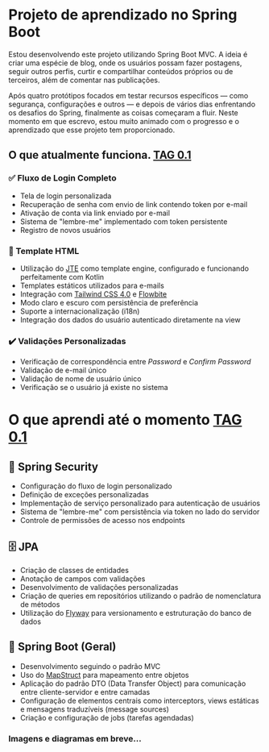 # Projeto de aprendizado no Spring Boot

Estou desenvolvendo este projeto utilizando Spring Boot MVC. 
A ideia é criar uma espécie de blog, onde os usuários possam fazer postagens, 
seguir outros perfis, curtir e compartilhar conteúdos próprios ou de terceiros, 
além de comentar nas publicações.

Após quatro protótipos focados em testar recursos específicos — como segurança, 
configurações e outros — e depois de vários dias enfrentando os desafios do Spring, 
finalmente as coisas começaram a fluir. Neste momento em que escrevo, estou muito 
animado com o progresso e o aprendizado que esse projeto tem proporcionado.

## O que atualmente funciona. [TAG 0.1](https://github.com/Swellington-Soares/learn-springmvc/releases/tag/0.1)

### ✅ Fluxo de Login Completo

- Tela de login personalizada
- Recuperação de senha com envio de link contendo token por e-mail
- Ativação de conta via link enviado por e-mail
- Sistema de "lembre-me" implementado com token persistente
- Registro de novos usuários

### 🧩 Template HTML

- Utilização do [JTE](https://jte.gg/) como template engine, configurado e funcionando perfeitamente com Kotlin
- Templates estáticos utilizados para e-mails
- Integração com [Tailwind CSS 4.0](https://tailwindcss.com/) e [Flowbite](https://flowbite.com/)
- Modo claro e escuro com persistência de preferência
- Suporte a internacionalização (i18n)
- Integração dos dados do usuário autenticado diretamente na view

### ✔️ Validações Personalizadas

- Verificação de correspondência entre *Password* e *Confirm Password*
- Validação de e-mail único
- Validação de nome de usuário único
- Verificação se o usuário já existe no sistema  

# O que aprendi até o momento [TAG 0.1](https://github.com/Swellington-Soares/learn-springmvc/releases/tag/0.1)

## 🔐 Spring Security

- Configuração do fluxo de login personalizado
- Definição de exceções personalizadas
- Implementação de serviço personalizado para autenticação de usuários
- Sistema de "lembre-me" com persistência via token no lado do servidor
- Controle de permissões de acesso nos endpoints

## 🗄️ JPA

- Criação de classes de entidades
- Anotação de campos com validações
- Desenvolvimento de validações personalizadas
- Criação de queries em repositórios utilizando o padrão de nomenclatura de métodos
- Utilização do [Flyway](https://www.red-gate.com/products/flyway/community/) para versionamento e estruturação do banco de dados

## 🚀 Spring Boot (Geral)

- Desenvolvimento seguindo o padrão MVC
- Uso do [MapStruct](https://mapstruct.org/) para mapeamento entre objetos
- Aplicação do padrão DTO (Data Transfer Object) para comunicação entre cliente-servidor e entre camadas
- Configuração de elementos centrais como interceptors, views estáticas e mensagens traduzíveis (message sources)
- Criação e configuração de jobs (tarefas agendadas)  


### Imagens e diagramas em breve...
